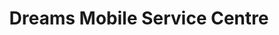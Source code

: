 ---
title: "Dreams Mobile Service Centre"
url: /kumily/dreams-mobile-service-centre/
shop: Handy
---